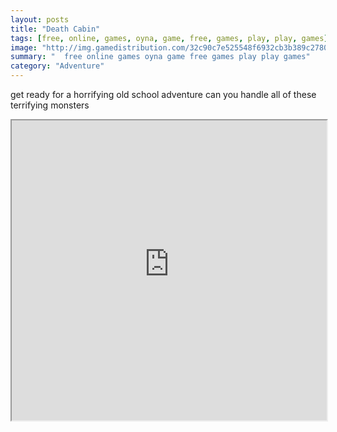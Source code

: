 ```yaml
---
layout: posts
title: "Death Cabin"
tags: [free, online, games, oyna, game, free, games, play, play, games]
image: "http://img.gamedistribution.com/32c90c7e525548f6932cb3b389c27804.jpg"
summary: "  free online games oyna game free games play play games"
category: "Adventure"
---
```


get ready for a horrifying old school adventure can you handle all of these terrifying monsters

<iframe width="100%" height="480px;" src="http://flash.gamedistribution.com?game=32c90c7e525548f6932cb3b389c27804"></iframe>